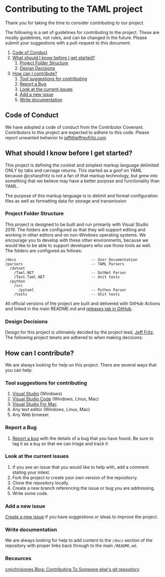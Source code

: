 # Contributing to the TAML project

Thank you for taking the time to consider contributing to our project.

The following is a set of guidelines for contributing to the project.  These are mostly guidelines, not rules, and can be changed in the future.  Please submit your suggestions with a pull-request to this document.

1. [Code of Conduct](#code-of-conduct)
1. [What should I know before I get started?](#what-should-i-know-before-i-get-started?)
    1. [Project Folder Structure](#project-folder-structure)
    1. [Design Decisions](#design-decisions)
1. [How can I contribute?](#how-can-i-contribute?)
    1. [Tool suggestions for contributing](#tool-suggestions-for-contributing)
    1. [Report a Bug](#report-a-bug)
    3. [Look at the current issues](#Look-at-the-current-issues)
    4. [Add a new issue](#add-a-new-issue)
    1. [Write documentation](#write-documentation)


## Code of Conduct

We have adopted a code of conduct from the Contributor Covenant.  Contributors to this project are expected to adhere to this code.  Please report unwanted behavior to [jeff@jeffreyfritz.com](mailto:jeff@jeffreyfritz.com)

## What should I know before I get started?

This project is defining the coolest and simplest markup language delimited ONLY by tabs and carriage returns.  This started as a goof on YAML because @csharpfritz is not a fan of that markup technology, but grew into something that we believe may have a better purpose and functionality than YAML.

The purpose of this markup language is to delimit and format configuration files as well as formatting data for storage and transmission

### Project Folder Structure

This project is designed to be built and run primarily with Visual Studio 2019. The folders are configured so that they will support editing and working in other editors and on non-Windows operating systems.  We encourage you to develop with these other environments, because we would like to be able to support developers who use those tools as well.  The folders are configured as follows:

```
/docs                                  -- User Documentation
/parsers                               -- TAML Parsers
  /dotnet
    /Taml.NET                          -- DotNet Parser
    /Test.Taml.NET                     -- Unit tests
  /python
    /src
      /pytaml                          -- Python Parser
    /tests                             -- Unit tests

```

All official versions of the project are built and delivered with GitHub Actions and linked in the main README.md and [releases tab in GitHub](https://github.com/csharpfritz/TAML/releases).

### Design Decisions

Design for this project is ultimately decided by the project lead, [Jeff Fritz](https://github.com/csharpfritz).  The following project tenets are adhered to when making decisions:

## How can I contribute?

We are always looking for help on this project.  There are several ways that you can help:

### Tool suggestions for contributing

1. [Visual Studio](https://visualstudio.microsoft.com/) (Windows)
2. [Visual Studio Code](https://visualstudio.microsoft.com/) (Windows, Linux, Mac)
3. [Visual Studio For Mac](https://visualstudio.microsoft.com/)
4. Any text editor (Windows, Linux, Mac)
5. Any Web browser.

### Report a Bug

1. [Report a bug](https://github.com/csharpfritz/TAML/issues) with the details of a bug that you have found.  Be sure to tag it as a `Bug` so that we can triage and track it

### Look at the current issues

1. If you see an issue that you would like to help with, add a comment stating your intest.
2. Fork the project to create your own version of the repositorry.
3. Clone the repository locally.
4. Create a new branch referencing the issue or bug you are addressing.
5. Write some code.

### Add a new issue

[Create a new issue](https://github.com/csharpfritz/TAML/issues) if you have suggestions or ideas to improve the project.

### Write documentation

We are always looking for help to add content to the `/docs` section of the repository with proper links back through to the main `/README.md`.

### Recources

[cmjchrisjones Blog: Contributing To Someone else's git repository](https://cmjchrisjones.dev/posts/contributing-to-someone-elses-git-repository/)
